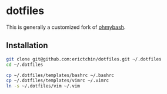 # dotfiles

This is generally a customized fork of [ohmybash](https://ohmybash.github.io/).

## Installation

```bash
git clone git@github.com:erictchin/dotfiles.git ~/.dotfiles
cd ~/.dotfiles

cp ~/.dotfiles/templates/bashrc ~/.bashrc
cp ~/.dotfiles/templates/vimrc ~/.vimrc
ln -s ~/.dotfiles/vim ~/.vim
```
